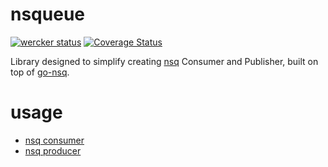 nsqueue
=======

[![wercker status](https://app.wercker.com/status/e63753d36ef8fa4bac0808ec1d9a984f/s "wercker status")](https://app.wercker.com/project/bykey/e63753d36ef8fa4bac0808ec1d9a984f) [![Coverage Status](https://coveralls.io/repos/zvelo/nsqueue/badge.png)](https://coveralls.io/r/zvelo/nsqueue)

Library designed to simplify creating [nsq](https://github.com/bitly/nsq) Consumer and Publisher, built on top of [go-nsq](https://github.com/bitly/go-nsq).

usage
=====

* [nsq consumer](https://godoc.org/github.com/crackcomm/nsqueue/consumer) 
* [nsq producer](https://godoc.org/github.com/crackcomm/nsqueue/producer)
